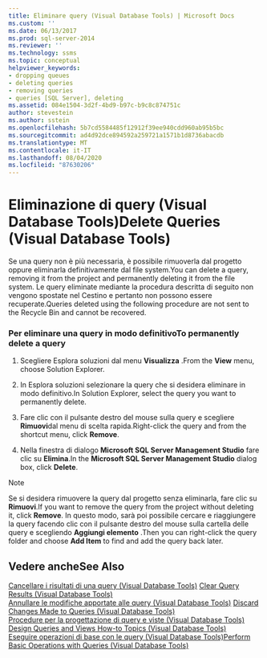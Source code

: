 ```yaml
---
title: Eliminare query (Visual Database Tools) | Microsoft Docs
ms.custom: ''
ms.date: 06/13/2017
ms.prod: sql-server-2014
ms.reviewer: ''
ms.technology: ssms
ms.topic: conceptual
helpviewer_keywords:
- dropping queues
- deleting queries
- removing queries
- queries [SQL Server], deleting
ms.assetid: 084e1504-3d2f-4bd9-b97c-b9c8c874751c
author: stevestein
ms.author: sstein
ms.openlocfilehash: 5b7cd5584485f12912f39ee940cdd960ab95b5bc
ms.sourcegitcommit: ad4d92dce894592a259721a1571b1d8736abacdb
ms.translationtype: MT
ms.contentlocale: it-IT
ms.lasthandoff: 08/04/2020
ms.locfileid: "87630206"
---
```

# <a name="delete-queries-visual-database-tools"></a><span data-ttu-id="55934-102">Eliminazione di query (Visual Database Tools)</span><span class="sxs-lookup"><span data-stu-id="55934-102">Delete Queries (Visual Database Tools)</span></span>
  <span data-ttu-id="55934-103">Se una query non è più necessaria, è possibile rimuoverla dal progetto oppure eliminarla definitivamente dal file system.</span><span class="sxs-lookup"><span data-stu-id="55934-103">You can delete a query, removing it from the project and permanently deleting it from the file system.</span></span> <span data-ttu-id="55934-104">Le query eliminate mediante la procedura descritta di seguito non vengono spostate nel Cestino e pertanto non possono essere recuperate.</span><span class="sxs-lookup"><span data-stu-id="55934-104">Queries deleted using the following procedure are not sent to the Recycle Bin and cannot be recovered.</span></span>  
  
### <a name="to-permanently-delete-a-query"></a><span data-ttu-id="55934-105">Per eliminare una query in modo definitivo</span><span class="sxs-lookup"><span data-stu-id="55934-105">To permanently delete a query</span></span>  
  
1.  <span data-ttu-id="55934-106">Scegliere Esplora soluzioni dal menu **Visualizza** .</span><span class="sxs-lookup"><span data-stu-id="55934-106">From the **View** menu, choose Solution Explorer.</span></span>  
  
2.  <span data-ttu-id="55934-107">In Esplora soluzioni selezionare la query che si desidera eliminare in modo definitivo.</span><span class="sxs-lookup"><span data-stu-id="55934-107">In Solution Explorer, select the query you want to permanently delete.</span></span>  
  
3.  <span data-ttu-id="55934-108">Fare clic con il pulsante destro del mouse sulla query e scegliere **Rimuovi**dal menu di scelta rapida.</span><span class="sxs-lookup"><span data-stu-id="55934-108">Right-click the query and from the shortcut menu, click **Remove**.</span></span>  
  
4.  <span data-ttu-id="55934-109">Nella finestra di dialogo **Microsoft SQL Server Management Studio** fare clic su **Elimina**.</span><span class="sxs-lookup"><span data-stu-id="55934-109">In the **Microsoft SQL Server Management Studio** dialog box, click **Delete**.</span></span>  
  
> [!NOTE]  
>  <span data-ttu-id="55934-110">Se si desidera rimuovere la query dal progetto senza eliminarla, fare clic su **Rimuovi**.</span><span class="sxs-lookup"><span data-stu-id="55934-110">If you want to remove the query from the project without deleting it, click **Remove**.</span></span> <span data-ttu-id="55934-111">In questo modo, sarà poi possibile cercare e riaggiungere la query facendo clic con il pulsante destro del mouse sulla cartella delle query e scegliendo **Aggiungi elemento** .</span><span class="sxs-lookup"><span data-stu-id="55934-111">Then you can right-click the query folder and choose **Add Item** to find and add the query back later.</span></span>  
  
## <a name="see-also"></a><span data-ttu-id="55934-112">Vedere anche</span><span class="sxs-lookup"><span data-stu-id="55934-112">See Also</span></span>  
 <span data-ttu-id="55934-113">[Cancellare i risultati di una query &#40;Visual Database Tools&#41;](visual-database-tools.md) </span><span class="sxs-lookup"><span data-stu-id="55934-113">[Clear Query Results &#40;Visual Database Tools&#41;](visual-database-tools.md) </span></span>  
 <span data-ttu-id="55934-114">[Annullare le modifiche apportate alle query &#40;Visual Database Tools&#41;](discard-changes-made-to-queries-visual-database-tools.md) </span><span class="sxs-lookup"><span data-stu-id="55934-114">[Discard Changes Made to Queries &#40;Visual Database Tools&#41;](discard-changes-made-to-queries-visual-database-tools.md) </span></span>  
 <span data-ttu-id="55934-115">[Procedure per la progettazione di query e viste &#40;Visual Database Tools&#41;](design-queries-and-views-how-to-topics-visual-database-tools.md) </span><span class="sxs-lookup"><span data-stu-id="55934-115">[Design Queries and Views How-to Topics &#40;Visual Database Tools&#41;](design-queries-and-views-how-to-topics-visual-database-tools.md) </span></span>  
 [<span data-ttu-id="55934-116">Eseguire operazioni di base con le query &#40;Visual Database Tools&#41;</span><span class="sxs-lookup"><span data-stu-id="55934-116">Perform Basic Operations with Queries &#40;Visual Database Tools&#41;</span></span>](perform-basic-operations-with-queries-visual-database-tools.md)  
  
  
